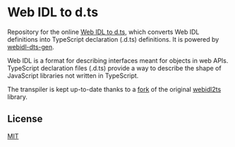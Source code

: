 # Web IDL to d.ts

Repository for the online [Web IDL to d.ts][this-site], which converts Web IDL definitions into TypeScript declaration (.d.ts) definitions. It is powered by [webidl-dts-gen][webidl-dts-gen].

Web IDL is a format for describing interfaces meant for objects in web APIs. TypeScript declaration files (.d.ts) provide a way to describe the shape of JavaScript libraries not written in TypeScript.

The transpiler is kept up-to-date thanks to a [fork][webidl-dts-gen] of the original [webidl2ts][wbidl2ts] library.

## License

[MIT](./LICENSE)

[this-site]: https://webidl-to-dts.vercel.app/
[wbidl2ts]:https://github.com/giniedp/webidl2ts
[webidl-dts-gen]: https://github.com/pmndrs/webidl-dts-gen

